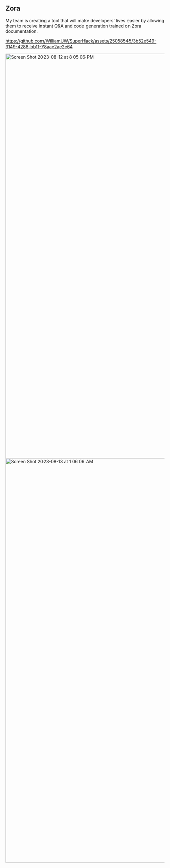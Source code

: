 ## Zora

My team is creating a tool that will make developers' lives easier by allowing them to receive instant Q&A and code generation trained on Zora documentation.

https://github.com/WilliamUW/SuperHack/assets/25058545/3b52e549-3149-4288-bb11-78aae2ae2e64

<img width="1280" alt="Screen Shot 2023-08-12 at 8 05 06 PM" src="https://github.com/WilliamUW/SuperHack/assets/25058545/eaa870e1-ee4b-446b-ae10-24c12a7d9e9c">

<img width="1280" alt="Screen Shot 2023-08-13 at 1 06 06 AM" src="https://github.com/WilliamUW/SuperHack/assets/25058545/a0daef1c-4aec-4986-8696-5512b7c2f069">
